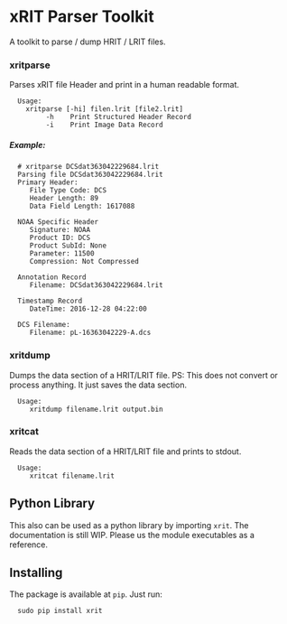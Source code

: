 xRIT Parser Toolkit
======================

A toolkit to parse / dump HRIT / LRIT files.

### xritparse

Parses xRIT file Header and print in a human readable format.

```
  Usage:
    xritparse [-hi] filen.lrit [file2.lrit]
         -h    Print Structured Header Record
         -i    Print Image Data Record
```

##### Example:

```
  # xritparse DCSdat363042229684.lrit
  Parsing file DCSdat363042229684.lrit
  Primary Header:
     File Type Code: DCS
     Header Length: 89
     Data Field Length: 1617088

  NOAA Specific Header
     Signature: NOAA
     Product ID: DCS
     Product SubId: None
     Parameter: 11500
     Compression: Not Compressed

  Annotation Record
     Filename: DCSdat363042229684.lrit

  Timestamp Record
     DateTime: 2016-12-28 04:22:00

  DCS Filename:
     Filename: pL-16363042229-A.dcs
```

### xritdump

Dumps the data section of a HRIT/LRIT file.
PS: This does not convert or process anything. It just saves the data section.

```
  Usage:
     xritdump filename.lrit output.bin
```

### xritcat

Reads the data section of a HRIT/LRIT file and prints to stdout.

```
  Usage:
     xritcat filename.lrit
```

## Python Library

This also can be used as a python library by importing `xrit`. The documentation is still WIP. Please us the module executables as a reference.

## Installing

The package is available at `pip`. Just run:

```
  sudo pip install xrit
```
